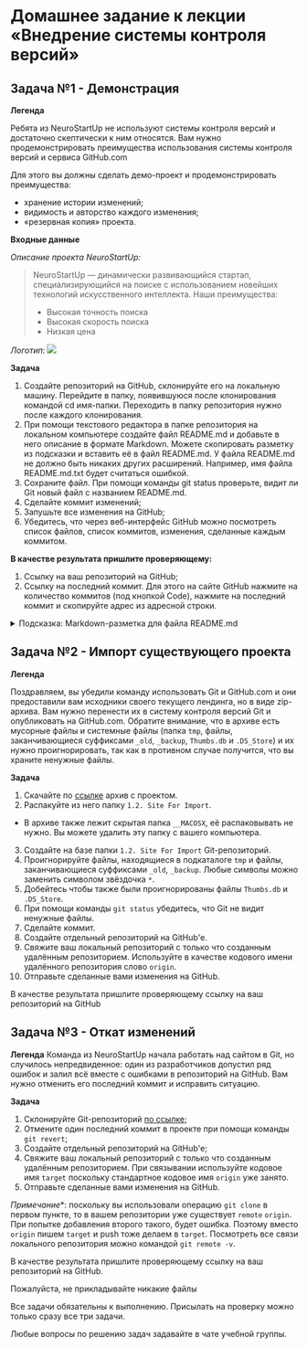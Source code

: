 Домашнее задание к лекции «Внедрение системы контроля версий»
=============================================================

Задача №1 - Демонстрация
------------------------
**Легенда**

Ребята из NeuroStartUp не используют системы контроля версий и достаточно скептически к ним относятся. Вам нужно продемонстрировать преимущества использования системы контроля версий и сервиса GitHub.com

Для этого вы должны сделать демо-проект и продемонстрировать преимущества:

+ хранение истории изменений;
+ видимость и авторство каждого изменения;
+ «резервная копия» проекта.

**Входные данные**

*Описание проекта NeuroStartUp:*

>NeuroStartUp — динамически развивающийся стартап, специализирующийся на поиске с использованием новейших технологий искусственного интеллекта. Наши преимущества:
>
>+ Высокая точность поиска
>+ Высокая скорость поиска
>+ Низкая цена

*Логотип:*
![](/путь/к/изображению.jpg)


**Задача**

1. Создайте репозиторий на GitHub, склонируйте его на локальную машину. Перейдите в папку, появившуюся после клонирования командой cd имя-папки. Переходить в папку репозитория нужно после каждого клонирования.
2. При помощи текстового редактора в папке репозитория на локальном компьютере создайте файл README.md и добавьте в него описание в формате Markdown. Можете скопировать разметку из подсказки и вставить её в файл README.md. У файла README.md не должно быть никаких других расширений. Например, имя файла README.md.txt будет считаться ошибкой.
3. Сохраните файл. При помощи команды git status проверьте, видит ли Git новый файл с названием README.md.
4. Сделайте коммит изменений;
5. Запушьте все изменения на GitHub;
6. Убедитесь, что через веб-интерфейс GitHub можно посмотреть список файлов, список коммитов, изменения, сделанные каждым коммитом.

**В качестве результата пришлите проверяющему:**

1. Ссылку на ваш репозиторий на GitHub;
2. Ссылку на последний коммит. Для этого на сайте GitHub нажмите на количество коммитов (под кнопкой Code), нажмите на последний коммит и скопируйте адрес из адресной строки.
<details><summary>Подсказка: Markdown-разметка для файла README.md</summary>
# NeuroStartUp

![](https://netology-code.github.io/git-homeworks/introduction/assets/logo.png)

*NeuroStartUp* — динамически развивающийся стартап, специализирующийся на поиске с использованием новейших технологий искусственного интеллекта.

Наши преимущества:
* Высокая точность поиска
* Высокая скорость поиска
* Низкая цена
</details>

Задача №2 - Импорт существующего проекта
----------------------------------------

**Легенда**

Поздравляем, вы убедили команду использовать Git и GitHub.com и они предоставили вам исходники своего текущего лендинга, но в виде zip-архива. Вам нужно перенести их в систему контроля версий Git и опубликовать на GitHub.com. Обратите внимание, что в архиве есть мусорные файлы и системные файлы (папка `tmp`, файлы, заканчивающиеся суффиксами `_old`, `_backup`, `Thumbs.db` и `.DS_Store`) и их нужно проигнорировать, так как в противном случае получится, что вы храните ненужные файлы.

**Задача**

1. Скачайте по [ссылке](https://github.com/netology-code/git-homeworks/raw/master/introduction/src/neuro-startup.zip) архив с проектом.
2. Распакуйте из него папку `1.2. Site For Import`. 
* В архиве также лежит скрытая папка `__MACOSX`, её распаковывать не нужно. Вы можете удалить эту папку с вашего компьютера.
3. Создайте на базе папки `1.2. Site For Import` Git-репозиторий.
4. Проигнорируйте файлы, находящиеся в подкаталоге `tmp` и файлы, заканчивающиеся суффиксами `_old`, `_backup`. Любые символы можно заменить символом звёздочка `*`.
5. Добейтесь чтобы также были проигнорированы файлы `Thumbs.db` и `.DS_Store`.
6. При помощи команды `git status` убедитесь, что Git не видит ненужные файлы.
7. Сделайте коммит.
8. Создайте отдельный репозиторий на GitHub'е.
9. Свяжите ваш локальный репозиторий с только что созданным удалённым репозиторием. Используйте в качестве кодового имени удалённого репозитория слово `origin`.
10. Отправьте сделанные вами изменения на GitHub.

В качестве результата пришлите проверяющему ссылку на ваш репозиторий на GitHub

Задача №3 - Откат изменений
---------------------------
**Легенда**
Команда из NeuroStartUp начала работать над сайтом в Git, но случилось непредвиденное: один из разработчиков допустил ряд ошибок и залил всё вместе с ошибками в репозиторий на GitHub. Вам нужно отменить его последний коммит и исправить ситуацию.

**Задача**

1. Склонируйте Git-репозиторий [по ссылке](https://github.com/netology-code/git-homeworks-neuro);
2. Отмените один последний коммит в проекте при помощи команды `git revert`;
3. Создайте отдельный репозиторий на GitHub'е;
4. Свяжите ваш локальный репозиторий с только что созданным удалённым репозиторием. При связывании используйте кодовое имя `target` поскольку стандартное кодовое имя `origin` уже занято.
5. Отправьте сделанные вами изменения на GitHub.

*Примечание**: поскольку вы использовали операцию `git clone` в первом пункте, то в вашем репозитории уже существует `remote` `origin`. При попытке добавления второго такого, будет ошибка. Поэтому вместо `origin` пишем `target` и push тоже делаем в `target`. Посмотреть все связи локального репозитория можно командой `git remote -v`.

В качестве результата пришлите проверяющему ссылку на ваш репозиторий на GitHub.

Пожалуйста, не прикладывайте никакие файлы

Все задачи обязательны к выполнению. Присылать на проверку можно только сразу все три задачи.

Любые вопросы по решению задач задавайте в чате учебной группы.